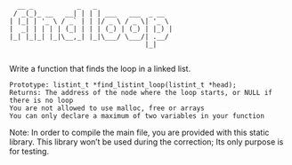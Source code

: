 ```
  __ _           _   _                   
 / _(_)_ __   __| | | | ___   ___  _ __  
| |_| | '_ \ / _` | | |/ _ \ / _ \| '_ \ 
|  _| | | | | (_| | | | (_) | (_) | |_) |
|_| |_|_| |_|\__,_| |_|\___/ \___/| .__/ 
                                  |_|    
								  
```
Write a function that finds the loop in a linked list.

    Prototype: listint_t *find_listint_loop(listint_t *head);
    Returns: The address of the node where the loop starts, or NULL if there is no loop
    You are not allowed to use malloc, free or arrays
    You can only declare a maximum of two variables in your function

Note: In order to compile the main file, you are provided with this static library. This library won’t be used during the correction; Its only purpose is for testing.